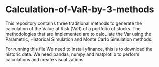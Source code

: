 # Calculation-of-VaR-by-3-methods
This repository contains three traditional methods to generate the calculation of the Value at Risk (VaR) of a portfolio of stocks. The methodologies that are implemented are to calculate the Var using the Parametric, Historical Simulation and Monte Carlo Simulation methods.


For running this file We need to install yfinance, this is to download the historic data. We need pandas, numpy and matplotlib to perform calculations and create visuatizations.
